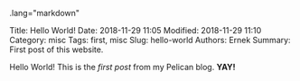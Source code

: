 .lang="markdown" 

Title: Hello World!
Date: 2018-11-29 11:05
Modified: 2018-11-29 11:10
Category: misc
Tags: first, misc
Slug: hello-world
Authors: Ernek
Summary: First post of this website. 

Hello World! This is the *first post* from my Pelican blog. **YAY!**
